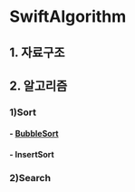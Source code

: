 # SwiftAlgorithm

## 1. 자료구조



## 2. 알고리즘

### 1)Sort
#### - [BubbleSort](./2_Algorithm/1_Sort/BubbleSort.md "BubbleSort")
#### - InsertSort

### 2)Search